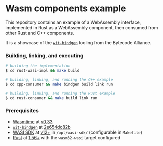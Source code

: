 # Wasm components example

This repository contains an example of a WebAssembly interface, implemented in
Rust as a WebAssembly component, then consumed from other Rust and C++
components.

It is a showcase of the
[`wit-bindgen`](https://github.com/bytecodealliance/wit-bindgen) tooling from
the Bytecode Alliance.

### Building, linking, and executing

```bash
# building the implementation
$ cd rust-wasi-impl && make build

# building, linking, and running the C++ example
$ cd cpp-consumer && make bindgen build link run

# building, linking, and running the Rust example
$ cd rust-consumer && make build link run
```

### Prerequisites

- [Wasmtime](https://github.com/bytecodealliance/wasmtime) at
  [v0.33](https://github.com/bytecodealliance/wasmtime/releases/tag/v0.33.0)
- [`wit-bindgen`](https://github.com/bytecodealliance/wit-bindgen) at
  [2e654dc82b](https://github.com/bytecodealliance/wit-bindgen/commit/2e654dc82b7f9331719ba617a36ed5967b2aecb0)
- [WASI SDK](https://github.com/WebAssembly/wasi-sdk) at
  [v12+](https://github.com/WebAssembly/wasi-sdk/releases/tag/wasi-sdk-14) in
  `/opt/wasi-sdk/` (configurable in `Makefile`)
- [Rust](https://www.rust-lang.org/) at
  [1.56+](https://www.rust-lang.org/tools/install) with the `wasm32-wasi` target
  configured
